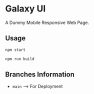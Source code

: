 # Galaxy UI

A Dummy Mobile Responsive Web Page.

## Usage

```sh
npm start

npm run build
```

## Branches Information

- `main` --> For Deployment
